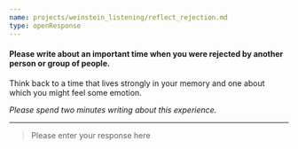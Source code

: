 ```yaml
---
name: projects/weinstein_listening/reflect_rejection.md
type: openResponse
---
```


#### Please write about an important time when you were rejected by another person or group of people.

Think back to a time that lives strongly in your memory
and one about which you might feel some emotion.

_Please spend two minutes writing about this experience._

---

> Please enter your response here
